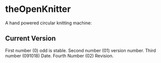 # theOpenKnitter
A hand powered circular knitting machine:

## Current Version
First number (0) odd is stable.
Second number (01) version number.
Third number (091018) Date.
Fourth Number (02) Revision.
